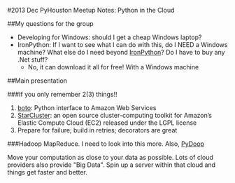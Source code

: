 #2013 Dec PyHouston Meetup Notes: Python in the Cloud

##My questions for the group
-  Developing for Windows: should I get a cheap Windows laptop?
-  IronPython: If I want to see what I can do with this, do I NEED a Windows machine? What else do I need beyond [IronPython](http://ironpython.net)? Do I have to buy any .Net stuff?
    -  No, it can download it all for free! With a Windows machine

##Main presentation

###If you only remember 2(3) things!!
1.  [boto](https://github.com/boto/boto): Python interface to Amazon Web Services
2. [StarCluster](http://star.mit.edu/cluster/): an open source cluster-computing toolkit for Amazon’s Elastic Compute Cloud (EC2) released under the LGPL license
3. Prepare for failure; build in retries; decorators are great

###Hadoop
MapReduce. I need to look into this more. Also, [PyDoop](http://pydoop.sourceforge.net/docs/)

Move your computation as close to your data as possible. Lots of cloud providers also provide "Big Data". Spin up a server within that cloud and things get faster and better.
